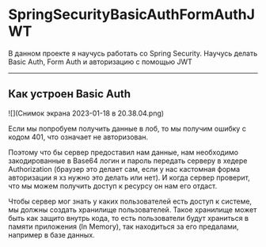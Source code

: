 # SpringSecurityBasicAuthFormAuthJWT
В данном проекте я научусь работать со Spring Security. Научусь делать Basic Auth, Form Auth и авторизацию с помощью JWT

----

## Как устроен Basic Auth

![](Снимок экрана 2023-01-18 в 20.38.04.png)

Если мы попробуем получить данные в лоб, то мы получим ошибку с кодом 401, что означает не авторизован.

Поэтому что бы сервер предоставил нам данные, нам необходимо закодированные в Base64 логин и пароль передать серверу 
в хедере Authorization (браузер это делает сам, если у нас кастомная форма авторизации я хз нужно это делать или нет).
И когда сервер проверит, что мы можем получить доступ к ресурсу он нам его отдаст.

Чтобы сервер мог знать у каких пользователей есть доступ к системе, мы должны создать хранилище пользователей. Такое хранилище может
быть как защито внутрь кода, то есть пользователи будут храниться в памяти приложения (In Memory), так находиться за его предалами,
например в базе данных.
